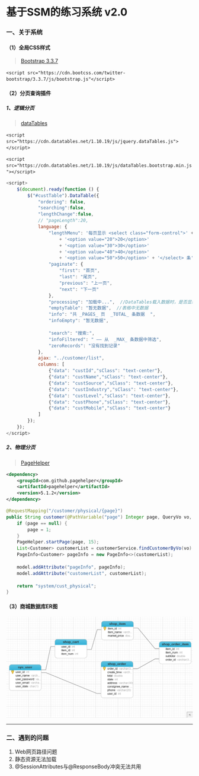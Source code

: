 # 基于SSM的练习系统 v2.0

### 一、关于系统

#### （1）全局CSS样式 

> [Bootstrap 3.3.7](https://v3.bootcss.com/)

`<script src="https://cdn.bootcss.com/twitter-bootstrap/3.3.7/js/bootstrap.js"</script>`

#### （2）分页查询插件

##### 1、逻辑分页

> [dataTables](https://datatables.net "dataTables")

`<script src="https://cdn.datatables.net/1.10.19/js/jquery.dataTables.js"></script>`

`<script src="https://cdn.datatables.net/1.10.19/js/dataTables.bootstrap.min.js"></script>`

```javascript
<script>
    $(document).ready(function () {
        $("#custTable").DataTable({
            "ordering": false,
            "searching":false,
            "lengthChange":false,
            // "pageLength":20,
            language: {
                "lengthMenu": '每页显示 <select class="form-control">' + '<option value="10">10</option>'
                    + '<option value="20">20</option>'
                    + '<option value="30">30</option>'
                    + '<option value="40">40</option>'
                    + '<option value="50">50</option>' + '</select> 条',
                "paginate": {
                    "first": "首页",
                    "last": "尾页",
                    "previous": "上一页",
                    "next": "下一页"
                },
                "processing": "加载中...",  //DataTables载入数据时，是否显示‘进度’提示
                "emptyTable": "暂无数据",  //表格中无数据
                "info": "共 _PAGES_ 页  _TOTAL_ 条数据  ",
                "infoEmpty": "暂无数据",

                "search": "搜索:",
                "infoFiltered": " —— 从  _MAX_ 条数据中筛选",
                "zeroRecords": "没有找到记录"
            },
            ajax: "../customer/list",
            columns: [
                {"data": "custId","sClass": "text-center"},
                {"data": "custName","sClass": "text-center"},
                {"data": "custSource","sClass": "text-center"},
                {"data": "custIndustry","sClass": "text-center"},
                {"data": "custLevel","sClass": "text-center"},
                {"data": "custPhone","sClass": "text-center"},
                {"data": "custMobile","sClass": "text-center"}
            ]
        });
    });
</script>
```

##### 2、物理分页

> [PageHelper](https://pagehelper.github.io/)

```xml
<dependency>
    <groupId>com.github.pagehelper</groupId>
    <artifactId>pagehelper</artifactId>
    <version>5.1.2</version>
</dependency>
```

```java
@RequestMapping("/customer/physical/{page}")
public String customer(@PathVariable("page") Integer page, QueryVo vo, Model model) {
    if (page == null) {
        page = 1;
    }
    PageHelper.startPage(page, 15);
    List<Customer> customerList = customerService.findCustomerByVo(vo).get("data");
    PageInfo<Customer> pageInfo = new PageInfo<>(customerList);

    model.addAttribute("pageInfo", pageInfo);
    model.addAttribute("customerList", customerList);
    
    return "system/cust_physical";
}
```

#### （3）商城数据库ER图

![](https://github.com/Leonardo-Zhu/SSM-CRM-Restful/blob/master/doc/er-schemas.png)











------

### 二、遇到的问题

1. Web网页路径问题
2. 静态资源无法加载
3. @SessionAttributes与@ResponseBody冲突无法共用